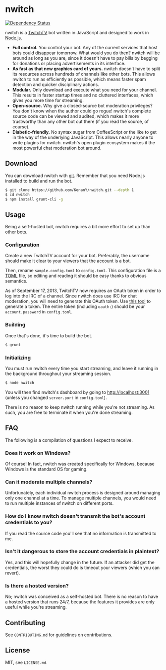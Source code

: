 # nwitch

[![Dependency Status](https://gemnasium.com/KenanY/nwitch.png)](https://gemnasium.com/KenanY/nwitch)

nwitch is a [TwitchTV](http://www.twitch.tv/) bot written in JavaScript and
designed to work in [Node.js](http://nodejs.org/).

  - **Full control.** You control your bot. Any of the current services that
  host bots could disappear tomorrow. What would you do then? nwitch will be
  around as long as you are, since it doesn't have to pay bills by begging for
  donations or placing advertisements in its interface.
  - **As fast as that new graphics card of yours.** nwitch doesn't have to split
  its resources across hundreds of channels like other bots. This allows nwitch
  to run as efficiently as possible, which means faster spam detection and
  quicker disciplinary actions.
  - **Modular.** Only download and execute what you need for your channel. This
  results in faster startup times and no cluttered interfaces, which gives you
  more time for streaming.
  - **Open-source.** Why give a closed-source bot moderation privileges? You
  don't know when the author could go rogue! nwitch's complete source code can
  be viewed and audited, which makes it more trustworthy than any other bot out
  there (if you read the source, of course).
  - **Diabetic-friendly.** No syntax sugar from CoffeeScript or the like to
  get in the way of the underlying JavaScript. This allows nearly anyone to
  write plugins for nwitch. nwitch's open plugin ecosystem makes it the most
  powerful chat moderation bot around.

## Download

You can download nwitch with [git](http://git-scm.com/). Remember that you need
Node.js installed to build and run the bot.

``` bash
$ git clone https://github.com/KenanY/nwitch.git --depth 1
$ cd nwitch
$ npm install grunt-cli -g
```

## Usage

Being a self-hosted bot, nwitch requires a bit more effort to set up than other
bots.

### Configuration

Create a new TwitchTV account for your bot. Preferably, the username should make
it clear to your viewers that the account is a bot.

Then, rename `sample.config.toml` to `config.toml`. This configuration file is a
[TOML](https://github.com/mojombo/toml) file, so editing and reading it should
be easy thanks to obvious semantics.

As of September 17, 2013, TwitchTV now requires an OAuth token in order to log
into the IRC of a channel. Since nwitch does use IRC for chat moderation, you
will need to generate this OAuth token. Use
[this tool](http://twitchapps.com/tmi/) to generate a token. The entire
token (including `oauth:`) should be your `account.password` in `config.toml`.

### Building

Once that's done, it's time to build the bot.

``` bash
$ grunt
```

### Initializing

You must run nwitch every time you start streaming, and leave it running in the
background throughout your streaming session.

``` bash
$ node nwitch
```

You will then find nwitch's dashboard by going to <http://localhost:3001>
(unless you changed `server.port` in `config.toml`).

There is no reason to keep nwitch running while you're not streaming. As such,
you are free to terminate it when you're done streaming.

## FAQ

The following is a compilation of questions I expect to receive.

### Does it work on Windows?

Of course! In fact, nwitch was created specifically for Windows, because Windows
is the standard OS for gaming.

### Can it moderate multiple channels?

Unfortunately, each individual nwitch process is designed around managing only
one channel at a time. To manage multiple channels, you would need to run
multiple instances of nwitch on different ports.

### How do I know nwitch doesn't transmit the bot's account credentials to you?

If you read the source code you'll see that no information is transmitted to me.

### Isn't it dangerous to store the account credentials in plaintext?

Yes, and this will hopefully change in the future. If an attacker did get the
credentials, the worst they could do is timeout your viewers (which you can
revert).

### Is there a hosted version?

No; nwitch was conceived as a self-hosted bot. There is no reason to have a
hosted version that runs 24/7, because the features it provides are only useful
while you're streaming.

## Contributing

See `CONTRIBUTING.md` for guidelines on contributions.

## License

MIT, see `LICENSE.md`.
